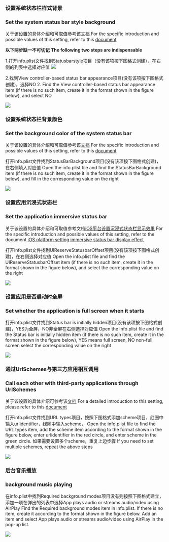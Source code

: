 ### 设置系统状态栏样式背景
### Set the system status bar style background

关于该设置的具体介绍和可取值参考该[文档](http://ask.dcloud.net.cn/article/33)
For the specific introduction and possible values of this setting, refer to this [document](http://ask.dcloud.net.cn/article/33)

**以下两步缺一不可切记**
**The following two steps are indispensable**

1.打开info.plist文件找到Statusbarstyle项目（没有该项按下图格式创建），在右侧的列表中选择对应值
![](https://ask.dcloud.net.cn/uploads/article/20150204/c8ddcbd925ccd6851d1be156c976e159.png)

2.找到View controller-based status bar appearance项目(没有该项按下图格式创建)，选择NO
2. Find the View controller-based status bar appearance item (if there is no such item, create it in the format shown in the figure below), and select NO

![](https://ask.dcloud.net.cn/uploads/article/20150305/9fbb0eccb518802ff0a4786fc377010e.png)

### 设置系统状态栏背景颜色
### Set the background color of the system status bar

关于该设置的具体介绍和可取值参考该[文档](http://ask.dcloud.net.cn/article/33)
For the specific introduction and possible values of this setting, refer to this [document](http://ask.dcloud.net.cn/article/33)

打开info.plist文件找到StatusBarBackground项目(没有该项按下图格式创建)，在右侧填入对应值
Open the info.plist file and find the StatusBarBackground item (if there is no such item, create it in the format shown in the figure below), and fill in the corresponding value on the right

![](https://ask.dcloud.net.cn/uploads/article/20150204/46febdd3bf3fbdd13b081f230880e789.png)

### 设置应用沉浸式状态栏
### Set the application immersive status bar
关于该设置的具体介绍和可取值参考文档[iOS平台设置沉浸式状态栏显示效果](http://ask.dcloud.net.cn/article/118)
For the specific introduction and possible values of this setting, refer to the document [iOS platform setting immersive status bar display effect](http://ask.dcloud.net.cn/article/118)

打开info.plist文件找到UIReserveStatusbarOffset项目(没有该项按下图格式创建)，在右侧选择对应值
Open the info.plist file and find the UIReserveStatusbarOffset item (if there is no such item, create it in the format shown in the figure below), and select the corresponding value on the right

![](https://ask.dcloud.net.cn/uploads/article/20150204/3cf3382fac62b8a29e2e2ea47ca4ed5e.png)

### 设置应用是否启动时全屏
### Set whether the application is full screen when it starts

打开info.plist文件找到Status bar is initially hidden项目(没有该项按下图格式创建)，YES为全屏，NO非全屏在右侧选择对应值
Open the info.plist file and find the Status bar is initially hidden item (if there is no such item, create it in the format shown in the figure below), YES means full screen, NO non-full screen select the corresponding value on the right

![](https://ask.dcloud.net.cn/uploads/article/20150226/853902f78d06ed734ca257386ca28f6d.png)

### 通过UrlSchemes与第三方应用相互调用
### Call each other with third-party applications through UrlSchemes

关于该设置的具体介绍可参考该[文档](http://ask.dcloud.net.cn/article/64)
For a detailed introduction to this setting, please refer to this [document](http://ask.dcloud.net.cn/article/64)

打开info.plist文件找到URL types项目，按照下图格式添加scheme项目，红圈中输入urlidentifier，绿圈中输入scheme，
Open the info.plist file to find the URL types item, add the scheme item according to the format shown in the figure below, enter urlidentifier in the red circle, and enter scheme in the green circle.
如果需要设置多个scheme，重复上边步骤
If you need to set multiple schemes, repeat the above steps

![](https://ask.dcloud.net.cn/uploads/article/20150204/8cd3d42caa8a7c070fce2edc2a00121d.png)

### 后台音乐播放
### background music playing

在info.plist中找到Required background modes项目没有则按照下图格式建立，添加一项在弹出的列表中选择App plays audio or streams audio/video using AirPlay
Find the Required background modes item in info.plist. If there is no item, create it according to the format shown in the figure below. Add an item and select App plays audio or streams audio/video using AirPlay in the pop-up list.

![](https://ask.dcloud.net.cn/uploads/article/20150204/3ad6447b3904d78404ca8b15f18afdba.png)

